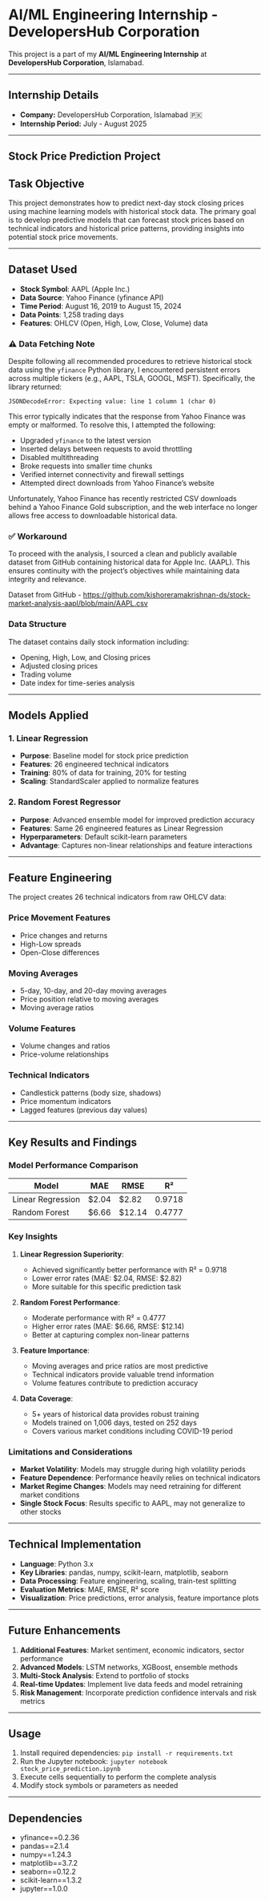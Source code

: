 # AI/ML Engineering Internship - DevelopersHub Corporation

This project is a part of my **AI/ML Engineering Internship** at **DevelopersHub Corporation**, Islamabad.

---

## Internship Details

- **Company:** DevelopersHub Corporation, Islamabad 🇵🇰
- **Internship Period:** July - August 2025

---

## Stock Price Prediction Project

## Task Objective

This project demonstrates how to predict next-day stock closing prices using machine learning models with historical stock data. The primary goal is to develop predictive models that can forecast stock prices based on technical indicators and historical price patterns, providing insights into potential stock price movements.

---

## Dataset Used

- **Stock Symbol**: AAPL (Apple Inc.)
- **Data Source**: Yahoo Finance (yfinance API)
- **Time Period**: August 16, 2019 to August 15, 2024
- **Data Points**: 1,258 trading days
- **Features**: OHLCV (Open, High, Low, Close, Volume) data

### ⚠️ Data Fetching Note

Despite following all recommended procedures to retrieve historical stock data using the `yfinance` Python library, I encountered persistent errors across multiple tickers (e.g., AAPL, TSLA, GOOGL, MSFT). Specifically, the library returned:

```
JSONDecodeError: Expecting value: line 1 column 1 (char 0)
```

This error typically indicates that the response from Yahoo Finance was empty or malformed. To resolve this, I attempted the following:

- Upgraded `yfinance` to the latest version
- Inserted delays between requests to avoid throttling
- Disabled multithreading
- Broke requests into smaller time chunks
- Verified internet connectivity and firewall settings
- Attempted direct downloads from Yahoo Finance’s website

Unfortunately, Yahoo Finance has recently restricted CSV downloads behind a Yahoo Finance Gold subscription, and the web interface no longer allows free access to downloadable historical data.

### ✅ Workaround

To proceed with the analysis, I sourced a clean and publicly available dataset from GitHub containing historical data for Apple Inc. (AAPL). This ensures continuity with the project’s objectives while maintaining data integrity and relevance.

Dataset from GitHub - https://github.com/kishoreramakrishnan-ds/stock-market-analysis-aapl/blob/main/AAPL.csv

### Data Structure
The dataset contains daily stock information including:
- Opening, High, Low, and Closing prices
- Adjusted closing prices
- Trading volume
- Date index for time-series analysis

---

## Models Applied

### 1. Linear Regression
- **Purpose**: Baseline model for stock price prediction
- **Features**: 26 engineered technical indicators
- **Training**: 80% of data for training, 20% for testing
- **Scaling**: StandardScaler applied to normalize features

### 2. Random Forest Regressor
- **Purpose**: Advanced ensemble model for improved prediction accuracy
- **Features**: Same 26 engineered features as Linear Regression
- **Hyperparameters**: Default scikit-learn parameters
- **Advantage**: Captures non-linear relationships and feature interactions

---

## Feature Engineering

The project creates 26 technical indicators from raw OHLCV data:

### Price Movement Features
- Price changes and returns
- High-Low spreads
- Open-Close differences

### Moving Averages
- 5-day, 10-day, and 20-day moving averages
- Price position relative to moving averages
- Moving average ratios

### Volume Features
- Volume changes and ratios
- Price-volume relationships

### Technical Indicators
- Candlestick patterns (body size, shadows)
- Price momentum indicators
- Lagged features (previous day values)

---

## Key Results and Findings

### Model Performance Comparison

| Model | MAE | RMSE | R² |
|-------|-----|------|----|
| Linear Regression | $2.04 | $2.82 | 0.9718 |
| Random Forest | $6.66 | $12.14 | 0.4777 |

### Key Insights

1. **Linear Regression Superiority**: 
   - Achieved significantly better performance with R² = 0.9718
   - Lower error rates (MAE: $2.04, RMSE: $2.82)
   - More suitable for this specific prediction task

2. **Random Forest Performance**:
   - Moderate performance with R² = 0.4777
   - Higher error rates (MAE: $6.66, RMSE: $12.14)
   - Better at capturing complex non-linear patterns

3. **Feature Importance**:
   - Moving averages and price ratios are most predictive
   - Technical indicators provide valuable trend information
   - Volume features contribute to prediction accuracy

4. **Data Coverage**:
   - 5+ years of historical data provides robust training
   - Models trained on 1,006 days, tested on 252 days
   - Covers various market conditions including COVID-19 period

### Limitations and Considerations

- **Market Volatility**: Models may struggle during high volatility periods
- **Feature Dependence**: Performance heavily relies on technical indicators
- **Market Regime Changes**: Models may need retraining for different market conditions
- **Single Stock Focus**: Results specific to AAPL, may not generalize to other stocks

---

## Technical Implementation

- **Language**: Python 3.x
- **Key Libraries**: pandas, numpy, scikit-learn, matplotlib, seaborn
- **Data Processing**: Feature engineering, scaling, train-test splitting
- **Evaluation Metrics**: MAE, RMSE, R² score
- **Visualization**: Price predictions, error analysis, feature importance plots

---

## Future Enhancements

1. **Additional Features**: Market sentiment, economic indicators, sector performance
2. **Advanced Models**: LSTM networks, XGBoost, ensemble methods
3. **Multi-Stock Analysis**: Extend to portfolio of stocks
4. **Real-time Updates**: Implement live data feeds and model retraining
5. **Risk Management**: Incorporate prediction confidence intervals and risk metrics

---

## Usage

1. Install required dependencies: `pip install -r requirements.txt`
2. Run the Jupyter notebook: `jupyter notebook stock_price_prediction.ipynb`
3. Execute cells sequentially to perform the complete analysis
4. Modify stock symbols or parameters as needed

---

## Dependencies

- yfinance==0.2.36
- pandas==2.1.4
- numpy==1.24.3
- matplotlib==3.7.2
- seaborn==0.12.2
- scikit-learn==1.3.2
- jupyter==1.0.0

